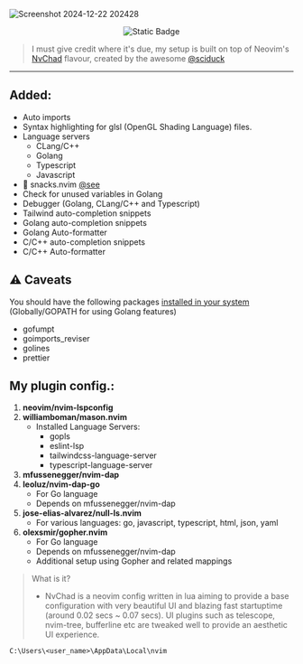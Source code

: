 ![Screenshot 2024-12-22 202428](https://github.com/user-attachments/assets/3820b2e9-e8a9-4517-8a19-6669f4f9f1ac)
<div align="center">

![Static Badge](https://img.shields.io/badge/Neovim-phukon-blueviolet.svg?style=flat-square&logo=Neovim&color=90E59A&logoColor=white)

</div>

> I must give credit where it's due, my setup is built on top of Neovim's [NvChad](https://nvchad.com/) flavour, created by the awesome [@sciduck](https://github.com/siduck)

---

## Added:

- Auto imports
- Syntax highlighting for glsl (OpenGL Shading Language) files.
- Language servers
  - CLang/C++
  - Golang
  - Typescript
  - Javascript
- 🍿 snacks.nvim [@see](https://github.com/folke/snacks.nvim)
- Check for unused variables in Golang
- Debugger (Golang, CLang/C++ and Typescript)
- Tailwind auto-completion snippets
- Golang auto-completion snippets
- Golang Auto-formatter
- C/C++ auto-completion snippets
- C/C++ Auto-formatter

## ⚠ Caveats

You should have the following packages <u>installed in your system</u> (Globally/GOPATH for using Golang features)

- gofumpt
- goimports_reviser
- golines
- prettier

## My plugin config.:

1. **neovim/nvim-lspconfig**
2. **williamboman/mason.nvim**
   - Installed Language Servers:
     - gopls
     - eslint-lsp
     - tailwindcss-language-server
     - typescript-language-server
3. **mfussenegger/nvim-dap**
4. **leoluz/nvim-dap-go**
   - For Go language
   - Depends on mfussenegger/nvim-dap
5. **jose-elias-alvarez/null-ls.nvim**
   - For various languages: go, javascript, typescript, html, json, yaml
6. **olexsmir/gopher.nvim**
   - For Go language
   - Depends on mfussenegger/nvim-dap
   - Additional setup using Gopher and related mappings

> What is it?
>
> - NvChad is a neovim config written in lua aiming to provide a base configuration with very beautiful UI and blazing fast startuptime (around 0.02 secs ~ 0.07 secs). UI plugins such as telescope, nvim-tree, bufferline etc are tweaked well to provide an aesthetic UI experience.

`C:\Users\<user_name>\AppData\Local\nvim`
